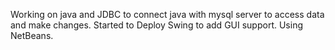 Working on java and JDBC to connect java with mysql server to access data and make changes.
Started to Deploy Swing to add GUI support.
Using NetBeans.

